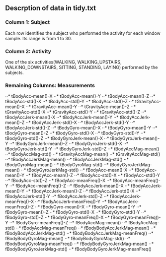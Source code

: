 ## Descrption of data in tidy.txt

### Column 1: Subject
Each row identifies the subject who performed the activity for each window sample. Its range is from 1 to 30. 

### Column 2: Activity
One of the six activities(WALKING, WALKING_UPSTAIRS, WALKING_DOWNSTAIRS, SITTING, STANDING, LAYING) performed by the subjects.

### Remaining Columns: Measurements
⋅⋅* tBodyAcc-mean()-X
⋅⋅* tBodyAcc-mean()-Y
⋅⋅* tBodyAcc-mean()-Z
⋅⋅* tBodyAcc-std()-X
⋅⋅* tBodyAcc-std()-Y
⋅⋅* tBodyAcc-std()-Z
⋅⋅* tGravityAcc-mean()-X
⋅⋅* tGravityAcc-mean()-Y
⋅⋅* tGravityAcc-mean()-Z
⋅⋅* tGravityAcc-std()-X
⋅⋅* tGravityAcc-std()-Y
⋅⋅* tGravityAcc-std()-Z
⋅⋅* tBodyAccJerk-mean()-X
⋅⋅* tBodyAccJerk-mean()-Y
⋅⋅* tBodyAccJerk-mean()-Z
⋅⋅* tBodyAccJerk-std()-X
⋅⋅* tBodyAccJerk-std()-Y
⋅⋅* tBodyAccJerk-std()-Z
⋅⋅* tBodyGyro-mean()-X
⋅⋅* tBodyGyro-mean()-Y
⋅⋅* tBodyGyro-mean()-Z
⋅⋅* tBodyGyro-std()-X
⋅⋅* tBodyGyro-std()-Y
⋅⋅* tBodyGyro-std()-Z
⋅⋅* tBodyGyroJerk-mean()-X
⋅⋅* tBodyGyroJerk-mean()-Y
⋅⋅* tBodyGyroJerk-mean()-Z
⋅⋅* tBodyGyroJerk-std()-X
⋅⋅* tBodyGyroJerk-std()-Y
⋅⋅* tBodyGyroJerk-std()-Z
⋅⋅* tBodyAccMag-mean()
⋅⋅* tBodyAccMag-std()
⋅⋅* tGravityAccMag-mean()
⋅⋅* tGravityAccMag-std()
⋅⋅* tBodyAccJerkMag-mean()
⋅⋅* tBodyAccJerkMag-std()
⋅⋅* tBodyGyroMag-mean()
⋅⋅* tBodyGyroMag-std()
⋅⋅* tBodyGyroJerkMag-mean()
⋅⋅* tBodyGyroJerkMag-std()
⋅⋅* fBodyAcc-mean()-X
⋅⋅* fBodyAcc-mean()-Y
⋅⋅* fBodyAcc-mean()-Z
⋅⋅* fBodyAcc-std()-X
⋅⋅* fBodyAcc-std()-Y
⋅⋅* fBodyAcc-std()-Z
⋅⋅* fBodyAcc-meanFreq()-X
⋅⋅* fBodyAcc-meanFreq()-Y
⋅⋅* fBodyAcc-meanFreq()-Z
⋅⋅* fBodyAccJerk-mean()-X
⋅⋅* fBodyAccJerk-mean()-Y
⋅⋅* fBodyAccJerk-mean()-Z
⋅⋅* fBodyAccJerk-std()-X
⋅⋅* fBodyAccJerk-std()-Y
⋅⋅* fBodyAccJerk-std()-Z
⋅⋅* fBodyAccJerk-meanFreq()-X
⋅⋅* fBodyAccJerk-meanFreq()-Y
⋅⋅* fBodyAccJerk-meanFreq()-Z
⋅⋅* fBodyGyro-mean()-X
⋅⋅* fBodyGyro-mean()-Y
⋅⋅* fBodyGyro-mean()-Z
⋅⋅* fBodyGyro-std()-X
⋅⋅* fBodyGyro-std()-Y
⋅⋅* fBodyGyro-std()-Z
⋅⋅* fBodyGyro-meanFreq()-X
⋅⋅* fBodyGyro-meanFreq()-Y
⋅⋅* fBodyGyro-meanFreq()-Z
⋅⋅* fBodyAccMag-mean()
⋅⋅* fBodyAccMag-std()
⋅⋅* fBodyAccMag-meanFreq()
⋅⋅* fBodyBodyAccJerkMag-mean()
⋅⋅* fBodyBodyAccJerkMag-std()
⋅⋅* fBodyBodyAccJerkMag-meanFreq()
⋅⋅* fBodyBodyGyroMag-mean()
⋅⋅* fBodyBodyGyroMag-std()
⋅⋅* fBodyBodyGyroMag-meanFreq()
⋅⋅* fBodyBodyGyroJerkMag-mean()
⋅⋅* fBodyBodyGyroJerkMag-std()
⋅⋅* fBodyBodyGyroJerkMag-meanFreq()
